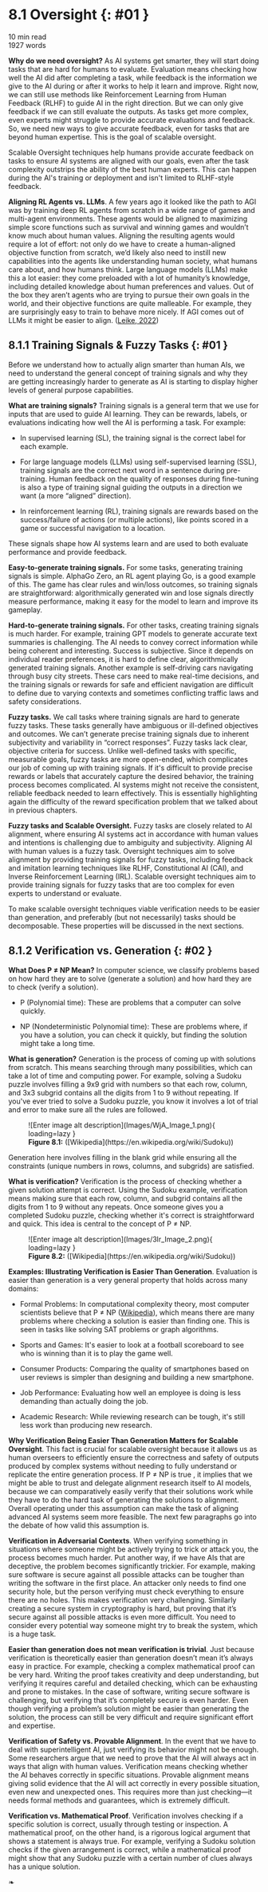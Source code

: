 # 8.1 Oversight {: #01 }

<div class="section-meta">
    <div class="meta-item">
        <i class="fas fa-clock"></i>
        10 min read
    </div>
    <div class="meta-item">
        <i class="fas fa-file-alt"></i> 
        1927 words
    </div>
</div>


**Why do we need oversight?** As AI systems get smarter, they will start doing tasks that are hard for humans to evaluate. Evaluation means checking how well the AI did after completing a task, while feedback is the information we give to the AI during or after it works to help it learn and improve. Right now, we can still use methods like Reinforcement Learning from Human Feedback (RLHF) to guide AI in the right direction. But we can only give feedback if we can still evaluate the outputs. As tasks get more complex, even experts might struggle to provide accurate evaluations and feedback. So, we need new ways to give accurate feedback, even for tasks that are beyond human expertise. This is the goal of scalable oversight.

Scalable Oversight techniques help humans provide accurate feedback on tasks to ensure AI systems are aligned with our goals, even after the task complexity outstrips the ability of the best human experts. This can happen during the AI's training or deployment and isn't limited to RLHF-style feedback.

**Aligning RL Agents vs. LLMs**. A few years ago it looked like the path to AGI was by training deep RL agents from scratch in a wide range of games and multi-agent environments. These agents would be aligned to maximizing simple score functions such as survival and winning games and wouldn’t know much about human values. Aligning the resulting agents would require a lot of effort: not only do we have to create a human-aligned objective function from scratch, we’d likely also need to instill new capabilities into the agents like understanding human society, what humans care about, and how humans think. Large language models (LLMs) make this a lot easier: they come preloaded with a lot of humanity’s knowledge, including detailed knowledge about human preferences and values. Out of the box they aren’t agents who are trying to pursue their own goals in the world, and their objective functions are quite malleable. For example, they are surprisingly easy to train to behave more nicely. If AGI comes out of LLMs it might be easier to align. ([Leike, 2022](https://aligned.substack.com/p/alignment-optimism))

## 8.1.1 Training Signals & Fuzzy Tasks {: #01 }

Before we understand how to actually align smarter than human AIs, we need to understand the general concept of training signals and why they are getting increasingly harder to generate as AI is starting to display higher levels of general purpose capabilities.

**What are training signals?** Training signals is a general term that we use for inputs that are used to guide AI learning. They can be rewards, labels, or evaluations indicating how well the AI is performing a task. For example:

- In supervised learning (SL), the training signal is the correct label for each example.

- For large language models (LLMs) using self-supervised learning (SSL), training signals are the correct next word in a sentence during pre-training. Human feedback on the quality of responses during fine-tuning is also a type of training signal guiding the outputs in a direction we want (a more “aligned” direction).

- In reinforcement learning (RL), training signals are rewards based on the success/failure of actions (or multiple actions), like points scored in a game or successful navigation to a location.

These signals shape how AI systems learn and are used to both evaluate performance and provide feedback.

**Easy-to-generate training signals.** For some tasks, generating training signals is simple. AlphaGo Zero, an RL agent playing Go, is a good example of this. The game has clear rules and win/loss outcomes, so training signals are straightforward: algorithmically generated win and lose signals directly measure performance, making it easy for the model to learn and improve its gameplay.

**Hard-to-generate training signals.** For other tasks, creating training signals is much harder. For example, training GPT models to generate accurate text summaries is challenging. The AI needs to convey correct information while being coherent and interesting. Success is subjective. Since it depends on individual reader preferences, it is hard to define clear, algorithmically generated training signals. Another example is self-driving cars navigating through busy city streets. These cars need to make real-time decisions, and the training signals or rewards for safe and efficient navigation are difficult to define due to varying contexts and sometimes conflicting traffic laws and safety considerations.

**Fuzzy tasks.** We call tasks where training signals are hard to generate fuzzy tasks. These tasks generally have ambiguous or ill-defined objectives and outcomes. We can’t generate precise training signals due to inherent subjectivity and variability in “correct responses”. Fuzzy tasks lack clear, objective criteria for success. Unlike well-defined tasks with specific, measurable goals, fuzzy tasks are more open-ended, which complicates our job of coming up with training signals. If it's difficult to provide precise rewards or labels that accurately capture the desired behavior, the training process becomes complicated. AI systems might not receive the consistent, reliable feedback needed to learn effectively. This is essentially highlighting again the difficulty of the reward specification problem that we talked about in previous chapters.

**Fuzzy tasks and Scalable Oversight.** Fuzzy tasks are closely related to AI alignment, where ensuring AI systems act in accordance with human values and intentions is challenging due to ambiguity and subjectivity. Aligning AI with human values is a fuzzy task. Oversight techniques aim to solve alignment by providing training signals for fuzzy tasks, including feedback and imitation learning techniques like RLHF, Constitutional AI (CAI), and Inverse Reinforcement Learning (IRL). Scalable oversight techniques aim to provide training signals for fuzzy tasks that are too complex for even experts to understand or evaluate.

To make scalable oversight techniques viable verification needs to be easier than generation, and preferably (but not necessarily) tasks should be decomposable. These properties will be discussed in the next sections.

## 8.1.2 Verification vs. Generation {: #02 }

**What Does P ≠ NP Mean?** In computer science, we classify problems based on how hard they are to solve (generate a solution) and how hard they are to check (verify a solution).

- P (Polynomial time): These are problems that a computer can solve quickly.

- NP (Nondeterministic Polynomial time): These are problems where, if you have a solution, you can check it quickly, but finding the solution might take a long time.

**What is generation?** Generation is the process of coming up with solutions from scratch. This means searching through many possibilities, which can take a lot of time and computing power. For example, solving a Sudoku puzzle involves filling a 9x9 grid with numbers so that each row, column, and 3x3 subgrid contains all the digits from 1 to 9 without repeating. If you've ever tried to solve a Sudoku puzzle, you know it involves a lot of trial and error to make sure all the rules are followed.

<figure markdown="span">
![Enter image alt description](Images/WjA_Image_1.png){ loading=lazy }
  <figcaption markdown="1"><b>Figure 8.1:</b> ([Wikipedia](https://en.wikipedia.org/wiki/Sudoku))</figcaption>
</figure>

Generation here involves filling in the blank grid while ensuring all the constraints (unique numbers in rows, columns, and subgrids) are satisfied.

**What is verification?** Verification is the process of checking whether a given solution attempt is correct. Using the Sudoku example, verification means making sure that each row, column, and subgrid contains all the digits from 1 to 9 without any repeats. Once someone gives you a completed Sudoku puzzle, checking whether it's correct is straightforward and quick. This idea is central to the concept of P ≠ NP.

<figure markdown="span">
![Enter image alt description](Images/3lr_Image_2.png){ loading=lazy }
  <figcaption markdown="1"><b>Figure 8.2:</b> ([Wikipedia](https://en.wikipedia.org/wiki/Sudoku))</figcaption>
</figure>

**Examples: Illustrating Verification is Easier Than Generation**. Evaluation is easier than generation is a very general property that holds across many domains:

- Formal Problems: In computational complexity theory, most computer scientists believe that P ≠ NP ([Wikipedia](https://en.wikipedia.org/wiki/P_versus_NP_problem#Reasons_to_believe_P_%E2%89%A0_NP_or_P_=_NP)), which means there are many problems where checking a solution is easier than finding one. This is seen in tasks like solving SAT problems or graph algorithms.

- Sports and Games: It's easier to look at a football scoreboard to see who is winning than it is to play the game well.

- Consumer Products: Comparing the quality of smartphones based on user reviews is simpler than designing and building a new smartphone.

- Job Performance: Evaluating how well an employee is doing is less demanding than actually doing the job.

- Academic Research: While reviewing research can be tough, it's still less work than producing  new research.

**Why Verification Being Easier Than Generation Matters for Scalable Oversight**. This fact is crucial for scalable oversight because it allows us as human overseers to efficiently ensure the correctness and safety of outputs produced by complex systems without needing to fully understand or replicate the entire generation process. If P ≠ NP is true , it implies that we might be able to trust and delegate alignment research itself to AI models, because we can comparatively easily verify that their solutions work while they have to do the hard task of generating the solutions to alignment. Overall operating under this assumption can make the task of aligning advanced AI systems seem more feasible. The next few paragraphs go into the debate of how valid this assumption is.

**Verification in Adversarial Contexts**. When verifying something in situations where someone might be actively trying to trick or attack you, the process becomes much harder. Put another way, if we have AIs that are deceptive, the problem becomes significantly trickier. For example, making sure software is secure against all possible attacks can be tougher than writing the software in the first place. An attacker only needs to find one security hole, but the person verifying must check everything to ensure there are no holes. This makes verification very challenging. Similarly creating a secure system in cryptography is hard, but proving that it’s secure against all possible attacks is even more difficult. You need to consider every potential way someone might try to break the system, which is a huge task.

**Easier than generation does not mean verification is trivial**. Just because verification is theoretically easier than generation doesn’t mean it’s always easy in practice. For example, checking a complex mathematical proof can be very hard. Writing the proof takes creativity and deep understanding, but verifying it requires careful and detailed checking, which can be exhausting and prone to mistakes. In the case of software, writing secure software is challenging, but verifying that it’s completely secure is even harder. Even though verifying a problem’s solution might be easier than generating the solution, the process can still be very difficult and require significant effort and expertise.

**Verification of Safety vs. Provable Alignment**. In the event that we have to deal with superintelligent AI, just verifying its behavior might not be enough. Some researchers argue that we need to prove that the AI will always act in ways that align with human values. Verification means checking whether the AI behaves correctly in specific situations. Provable alignment means giving solid evidence that the AI will act correctly in every possible situation, even new and unexpected ones. This requires more than just checking—it needs formal methods and guarantees, which is extremely difficult.

**Verification vs. Mathematical Proof**. Verification involves checking if a specific solution is correct, usually through testing or inspection. A mathematical proof, on the other hand, is a rigorous logical argument that shows a statement is always true. For example, verifying a Sudoku solution checks if the given arrangement is correct, while a mathematical proof might show that any Sudoku puzzle with a certain number of clues always has a unique solution.


<div class="section-end">
    <span>❧</span>
</div>
